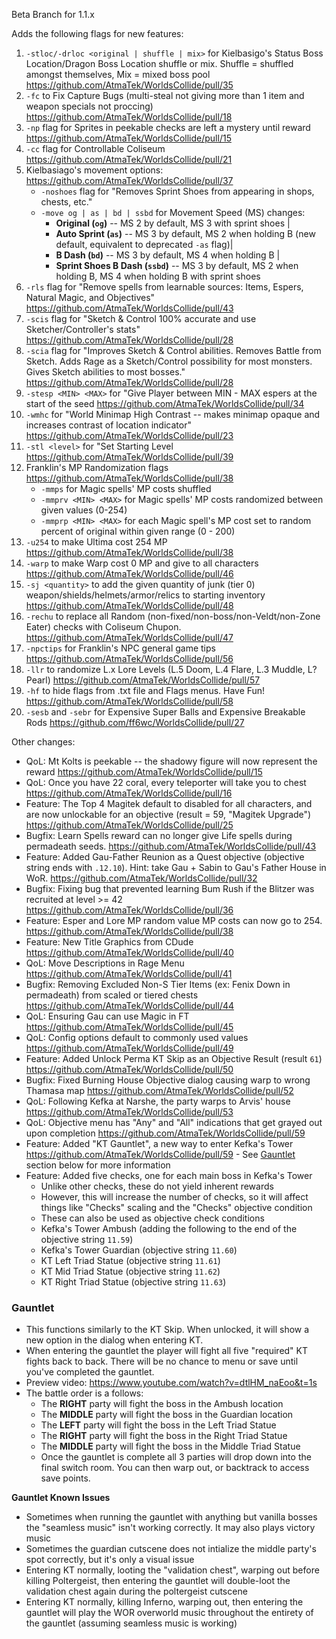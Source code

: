 Beta Branch for 1.1.x

Adds the following flags for new features:
1. `-stloc/-drloc <original | shuffle | mix>` for Kielbasigo's Status Boss Location/Dragon Boss Location shuffle or mix. Shuffle = shuffled amongst themselves, Mix = mixed boss pool <https://github.com/AtmaTek/WorldsCollide/pull/35>
2. `-fc` to Fix Capture Bugs (multi-steal not giving more than 1 item and weapon specials not proccing) <https://github.com/AtmaTek/WorldsCollide/pull/18>
3. `-np` flag for Sprites in peekable checks are left a mystery until reward <https://github.com/AtmaTek/WorldsCollide/pull/15>
4. `-cc` flag for Controllable Coliseum <https://github.com/AtmaTek/WorldsCollide/pull/21>
5. Kielbasiago's movement options: <https://github.com/AtmaTek/WorldsCollide/pull/37>
    - `-noshoes` flag for "Removes Sprint Shoes from appearing in shops, chests, etc."
    - `-move og | as | bd | ssbd` for Movement Speed (MS) changes:
        - **Original (`og`)** -- MS 2 by default, MS 3 with sprint shoes |
        - **Auto Sprint (`as`)** -- MS 3 by default, MS 2 when holding B (new default, equivalent to deprecated `-as` flag)|
        - **B Dash (`bd`)** -- MS 3 by default, MS 4 when holding B |
        - **Sprint Shoes B Dash (`ssbd`)** -- MS 3 by default, MS 2 when holding B, MS 4 when holding B with sprint shoes
6. `-rls` flag for "Remove spells from learnable sources: Items, Espers, Natural Magic, and Objectives" <https://github.com/AtmaTek/WorldsCollide/pull/43>
7. `-scis` flag for "Sketch & Control 100% accurate and use Sketcher/Controller's stats" <https://github.com/AtmaTek/WorldsCollide/pull/28>
8. `-scia` flag for "Improves Sketch & Control abilities. Removes Battle from Sketch. Adds Rage as a Sketch/Control possibility for most monsters. Gives Sketch abilities to most bosses." <https://github.com/AtmaTek/WorldsCollide/pull/28>
9. `-stesp <MIN> <MAX>` for "Give Player between MIN - MAX espers at the start of the seed <https://github.com/AtmaTek/WorldsCollide/pull/34>
10. `-wmhc` for "World Minimap High Contrast -- makes minimap opaque and increases contrast of location indicator" <https://github.com/AtmaTek/WorldsCollide/pull/23>
11. `-stl <level>` for "Set Starting Level <https://github.com/AtmaTek/WorldsCollide/pull/39>
12. Franklin's MP Randomization flags <https://github.com/AtmaTek/WorldsCollide/pull/38>
    - `-mmps` for Magic spells' MP costs shuffled
    - `-mmprv <MIN> <MAX>` for Magic spells' MP costs randomized between given values (0-254)
    - `-mmprp <MIN> <MAX>` for each Magic spell's MP cost set to random percent of original within given range (0 - 200)
13. `-u254` to make Ultima cost 254 MP <https://github.com/AtmaTek/WorldsCollide/pull/38>
14. `-warp` to make Warp cost 0 MP and give to all characters <https://github.com/AtmaTek/WorldsCollide/pull/46>
15. `-sj <quantity>` to add the given quantity of junk (tier 0) weapon/shields/helmets/armor/relics to starting inventory <https://github.com/AtmaTek/WorldsCollide/pull/48>
16. `-rechu` to replace all Random (non-fixed/non-boss/non-Veldt/non-Zone Eater) checks with Coliseum Chupon. <https://github.com/AtmaTek/WorldsCollide/pull/47>
17. `-npctips` for Franklin's NPC general game tips <https://github.com/AtmaTek/WorldsCollide/pull/56>
18. `-llr` to randomize L.x Lore Levels (L.5 Doom, L.4 Flare, L.3 Muddle, L? Pearl) <https://github.com/AtmaTek/WorldsCollide/pull/57>
19. `-hf` to hide flags from .txt file and Flags menus. Have Fun! <https://github.com/AtmaTek/WorldsCollide/pull/58>
20. `-sesb` and `-sebr` for Expensive Super Balls and Expensive Breakable Rods <https://github.com/ff6wc/WorldsCollide/pull/27>

Other changes:
- QoL: Mt Kolts is peekable -- the shadowy figure will now represent the reward <https://github.com/AtmaTek/WorldsCollide/pull/15>
- QoL: Once you have 22 coral, every teleporter will take you to chest <https://github.com/AtmaTek/WorldsCollide/pull/16>
- Feature: The Top 4 Magitek default to disabled for all characters, and are now unlockable for an objective (result = 59, "Magitek Upgrade") <https://github.com/AtmaTek/WorldsCollide/pull/25>
- Bugfix: Learn Spells reward can no longer give Life spells during permadeath seeds. <https://github.com/AtmaTek/WorldsCollide/pull/43>
- Feature: Added Gau-Father Reunion as a Quest objective (objective string ends with `.12.10`). Hint: take Gau + Sabin to Gau's Father House in WoR. <https://github.com/AtmaTek/WorldsCollide/pull/32>
- Bugfix: Fixing bug that prevented learning Bum Rush if the Blitzer was recruited at level >= 42 <https://github.com/AtmaTek/WorldsCollide/pull/36>
- Feature: Esper and Lore MP random value MP costs can now go to 254. <https://github.com/AtmaTek/WorldsCollide/pull/38>
- Feature: New Title Graphics from CDude <https://github.com/AtmaTek/WorldsCollide/pull/40>
- QoL: Move Descriptions in Rage Menu <https://github.com/AtmaTek/WorldsCollide/pull/41>
- Bugfix: Removing Excluded Non-S Tier Items (ex: Fenix Down in permadeath) from scaled or tiered chests <https://github.com/AtmaTek/WorldsCollide/pull/44>
- QoL: Ensuring Gau can use Magic in FT <https://github.com/AtmaTek/WorldsCollide/pull/45>
- QoL: Config options default to commonly used values <https://github.com/AtmaTek/WorldsCollide/pull/49>
- Feature: Added Unlock Perma KT Skip as an Objective Result (result `61`) <https://github.com/AtmaTek/WorldsCollide/pull/50>
- Bugfix: Fixed Burning House Objective dialog causing warp to wrong Thamasa map <https://github.com/AtmaTek/WorldsCollide/pull/52>
- QoL: Following Kefka at Narshe, the party warps to Arvis' house <https://github.com/AtmaTek/WorldsCollide/pull/53>
- QoL: Objective menu has "Any" and "All" indications that get grayed out upon completion <https://github.com/AtmaTek/WorldsCollide/pull/59>
- Feature: Added "KT Gauntlet", a new way to enter Kefka's Tower <https://github.com/AtmaTek/WorldsCollide/pull/59> - See [Gauntlet](#gauntlet) section below for more information
- Feature: Added five checks, one for each main boss in Kefka's Tower
    - Unlike other checks, these do not yield inherent rewards
    - However, this will increase the number of checks, so it will affect things like "Checks" scaling and the "Checks" objective condition
    - These can also be used as objective check conditions
    - Kefka's Tower Ambush (adding the following to the end of the objective string `11.59`)
    - Kefka's Tower Guardian (objective string `11.60`)
    - KT Left Triad Statue (objective string `11.61`)
    - KT Mid Triad Statue (objective string `11.62`)
    - KT Right Triad Statue (objective string `11.63`)

### Gauntlet
- This functions similarly to the KT Skip. When unlocked, it will show a new option in the dialog when entering KT.
- When entering the gauntlet the player will fight all five "required" KT fights back to back. There will be no chance to menu or save until you've completed the gauntlet.
- Preview video: https://www.youtube.com/watch?v=dtlHM_naEoo&t=1s
- The battle order is a follows:
    - The **RIGHT** party will fight the boss in the Ambush location
    - The **MIDDLE** party will fight the boss in the Guardian location
    - The **LEFT** party will fight the boss in the Left Triad Statue
    - The **RIGHT** party will fight the boss in the Right Triad Statue
    - The **MIDDLE** party will fight the boss in the Middle Triad Statue
    - Once the gauntlet is complete all 3 parties will drop down into the final switch room. You can then warp out, or backtrack to access save points.

**Gauntlet Known Issues**
- Sometimes when running the gauntlet with anything but vanilla bosses the "seamless music" isn't working correctly. It may also plays victory music
- Sometimes the guardian cutscene does not intialize the middle party's spot correctly, but it's only a visual issue
- Entering KT normally, looting the "validation chest", warping out before killing Poltergeist, then entering the gauntlet will double-loot the validation chest again during the poltergeist cutscene
- Entering KT normally, killing Inferno, warping out, then entering the gauntlet will play the WOR overworld music throughout the entirety of the gauntlet (assuming seamless music is working)
